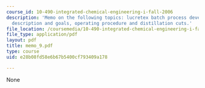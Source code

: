 ```yaml
---
course_id: 10-490-integrated-chemical-engineering-i-fall-2006
description: 'Memo on the following topics: lucretex batch process development project
  description and goals, operating procedure and distillation cuts.'
file_location: /coursemedia/10-490-integrated-chemical-engineering-i-fall-2006/e28b08fd58e6b67b5400cf793409a178_memo_9.pdf
file_type: application/pdf
layout: pdf
title: memo_9.pdf
type: course
uid: e28b08fd58e6b67b5400cf793409a178

---
```

None